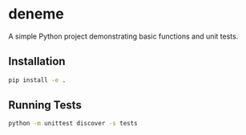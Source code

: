 # deneme

A simple Python project demonstrating basic functions and unit tests.

## Installation
```bash
pip install -e .
```

## Running Tests
```bash
python -m unittest discover -s tests






